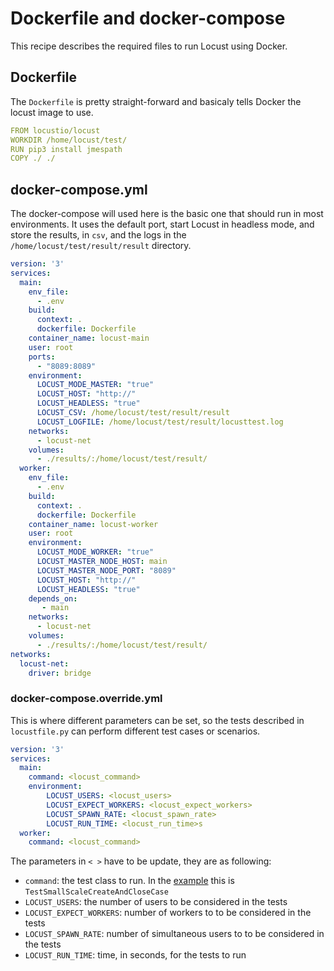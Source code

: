 # Dockerfile and docker-compose

This recipe describes the required files to run Locust using Docker.

## Dockerfile

The `Dockerfile` is pretty straight-forward and basicaly tells Docker the locust image to use.

```yaml
FROM locustio/locust
WORKDIR /home/locust/test/
RUN pip3 install jmespath
COPY ./ ./
```

## docker-compose.yml

The docker-compose will used here is the basic one that should run in most environments. It uses the default port, start
Locust in headless mode, and store the results, in `csv`, and the logs in the `/home/locust/test/result/result` directory.

```yaml
version: '3'
services:
  main:
    env_file:
      - .env
    build:
      context: .
      dockerfile: Dockerfile
    container_name: locust-main
    user: root
    ports:
      - "8089:8089"
    environment:
      LOCUST_MODE_MASTER: "true"
      LOCUST_HOST: "http://"
      LOCUST_HEADLESS: "true"
      LOCUST_CSV: /home/locust/test/result/result
      LOCUST_LOGFILE: /home/locust/test/result/locusttest.log
    networks:
      - locust-net
    volumes:
      - ./results/:/home/locust/test/result/
  worker:
    env_file:
      - .env
    build:
      context: .
      dockerfile: Dockerfile
    container_name: locust-worker
    user: root
    environment:
      LOCUST_MODE_WORKER: "true"
      LOCUST_MASTER_NODE_HOST: main
      LOCUST_MASTER_NODE_PORT: "8089"
      LOCUST_HOST: "http://"
      LOCUST_HEADLESS: "true"
    depends_on:
       - main
    networks:
      - locust-net
    volumes:
      - ./results/:/home/locust/test/result/
networks:
  locust-net:
    driver: bridge
```

### docker-compose.override.yml

This is where different parameters can be set, so the tests described in `locustfile.py` can perform different test cases
or scenarios.

```yaml
version: '3'
services:
  main:
    command: <locust_command>
    environment:
        LOCUST_USERS: <locust_users>
        LOCUST_EXPECT_WORKERS: <locust_expect_workers>
        LOCUST_SPAWN_RATE: <locust_spawn_rate>
        LOCUST_RUN_TIME: <locust_run_time>s
  worker:
    command: <locust_command>
```

The parameters in `< >` have to be update, they are as following:

- `command`: the test class to run. In the [example](locustfile.py.md) this is `TestSmallScaleCreateAndCloseCase`
- `LOCUST_USERS`: the number of users to be considered in the tests
- `LOCUST_EXPECT_WORKERS`: number of workers to to be considered in the tests
- `LOCUST_SPAWN_RATE`: number of simultaneous users to to be considered in the tests
- `LOCUST_RUN_TIME`: time, in seconds, for the tests to run
